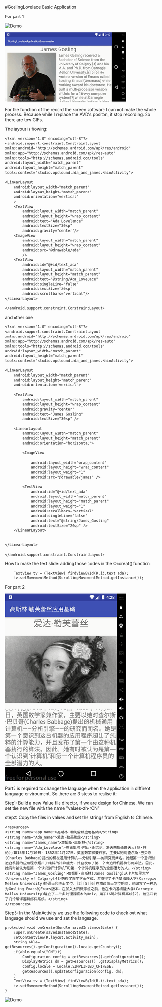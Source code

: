 #GoslingLovelace Basic Application

For part 1

![Demo](https://github.com/Hubertyori/GoslingLovelaceApplicationBasic/blob/master/Genymotion%20for%20personal%20use%20-%20Custom%20Phone%20-%207.0.0%20-%20API%2024%20-%20768x1280%20(768x1280%2C%20320dpi)%20-%20192.168.148.101%202018_3_25%2015_38_51_20180325154257.gif)

![Demo](https://github.com/Hubertyori/GoslingLovelaceApplicationBasic/blob/master/Genymotion%20for%20personal%20use%20-%20Custom%20Phone%20-%207.0.0%20-%20API%2024%20-%20768x1280%20(768x1280%2C%20320dpi)%20-%20192.168.148.101%202018_3_25%2015_39_59_20180325154316.gif)

For the function of the record the screen software I can not make the whole process. Because while I replace the AVD's positon, it stop recording. So there are tow GIFs.

The layout is flowing:

    <?xml version="1.0" encoding="utf-8"?>
    <android.support.constraint.ConstraintLayout xmlns:android="http://schemas.android.com/apk/res/android"
    xmlns:app="http://schemas.android.com/apk/res-auto"
    xmlns:tools="http://schemas.android.com/tools"
    android:layout_width="match_parent"
    android:layout_height="match_parent"
    tools:context="studio.opclound.ada_and_james.MainActivity">

    <LinearLayout
        android:layout_width="match_parent"
        android:layout_height="match_parent"
        android:orientation="vertical"
        >
        <TextView
            android:layout_width="match_parent"
            android:layout_height="wrap_content"
            android:text="Ada Lovelance"
            android:textSize="30sp"
            android:gravity="center"/>
        <ImageView
            android:layout_width="match_parent"
            android:layout_height="wrap_content"
            android:src="@drawable/ada"
            />
        <TextView
            android:id="@+id/text_ada"
            android:layout_width="match_parent"
            android:layout_height="match_parent"
            android:text="@string/Ada_Lovelace"
            android:singleLine="false"
            android:textSize="20sp"
            android:scrollbars="vertical"/>
    </LinearLayout>

    </android.support.constraint.ConstraintLayout>
    
and other one

    <?xml version="1.0" encoding="utf-8"?>
    <android.support.constraint.ConstraintLayout xmlns:android="http://schemas.android.com/apk/res/android"
    xmlns:app="http://schemas.android.com/apk/res-auto"
    xmlns:tools="http://schemas.android.com/tools"
    android:layout_width="match_parent"
    android:layout_height="match_parent"
    tools:context="studio.opclound.ada_and_james.MainActivity">

    <LinearLayout
        android:layout_width="match_parent"
        android:layout_height="match_parent"
        android:orientation="vertical">

        <TextView
            android:layout_width="match_parent"
            android:layout_height="wrap_content"
            android:gravity="center"
            android:text="James Gosling"
            android:textSize="30sp" />

        <LinearLayout
            android:layout_width="match_parent"
            android:layout_height="match_parent"
            android:orientation="horizontal">

            <ImageView

                android:layout_width="wrap_content"
                android:layout_height="wrap_content"
                android:layout_weight="1"
                android:src="@drawable/james" />

            <TextView
                android:id="@+id/text_ada"
                android:layout_width="match_parent"
                android:layout_height="match_parent"
                android:layout_weight="1"
                android:scrollbars="vertical"
                android:singleLine="false"
                android:text="@string/James_Gosling"
                android:textSize="20sp" />
        </LinearLayout>


    </LinearLayout>

    </android.support.constraint.ConstraintLayout>

How to make the text slide:
adding those codes in the Oncreat() function

        TextView tv = (TextView) findViewById(R.id.text_ada);
        tv.setMovementMethod(ScrollingMovementMethod.getInstance());

For part 2 


![Demo](Part2.gif)

Part2 is required to change the language when the application in diffirent language enviroument. So there are 3 steps to realise it:

Step1:
Build a new Value file director, if we are design for Chinese. We can set the new file with the name "values-zh-rCN"

step2:
Copy the files in values and set the strings from English to Chinese.

    <resources>
    <string name="app_name">高斯林·勒芙蕾丝应用基础</string>
    <string name="Ada_name">爱达·勒芙蕾丝</string>
    <string name="James_name">詹姆斯·高斯林</string>
    <string name="Ada_Lovelace">奥古斯塔·阿达·金诺尔，洛夫莱斯伯爵夫人(尼·拜伦);1815年12月10日- 1852年11月27日，英国数学家兼作家，主要以她对查尔斯·巴贝奇(Charles Babbage)提出的机械通用计算机——分析引擎——的研究而闻名。她是第一个意识到这台机器的应用程序超出了纯粹的计算能力，并且发布了第一个由这种机器执行的算法。因此，她有时被认为是第一个认识到“计算机”和第一个计算机程序员的全部潜力的人。</string>
    <string name="James_Gosling">詹姆斯·高斯林(James Gosling)从卡尔加里大学(University of Calgary[4])获得了理学学士学位，并获得了卡内基梅隆大学(Carnegie Mellon University)的硕士和博士学位。[2][5][6]在攻读博士学位期间，他编写了一种名为Gosling Emacs的Emacs版本。在加入太阳微系统之前，他在卡内基梅隆大学(Carnegie Mellon University)建立了一个多处理器版本的Unix，用于16路计算机系统[7]。他还开发了几个编译器和邮件系统。</string>
    </resources>
Step3:
In the MainActivity we use the following code to check out what language should we use and set the language.

    protected void onCreate(Bundle savedInstanceState) {
        super.onCreate(savedInstanceState);
        setContentView(R.layout.activity_main);
        String able= getResources().getConfiguration().locale.getCountry();
        if(able.equals("CN")){
            Configuration config = getResources().getConfiguration();
            DisplayMetrics dm = getResources() .getDisplayMetrics();
            config.locale = Locale.SIMPLIFIED_CHINESE;
            getResources().updateConfiguration(config, dm);
        }
        TextView tv = (TextView) findViewById(R.id.text_ada);
        tv.setMovementMethod(ScrollingMovementMethod.getInstance());
    }
![Demo](display/demo.gif)

